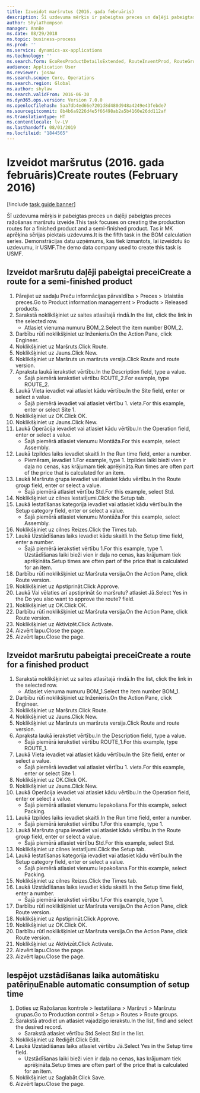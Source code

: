 ```yaml
---
title: Izveidot maršrutus (2016. gada februāris)
description: Šī uzdevuma mērķis ir pabeigtas preces un daļēji pabeigtas preces ražošanas maršrutu izveide.
author: ShylaThompson
manager: AnnBe
ms.date: 08/29/2018
ms.topic: business-process
ms.prod: ''
ms.service: dynamics-ax-applications
ms.technology: ''
ms.search.form: EcoResProductDetailsExtended, RouteInventProd, RouteGroup
audience: Application User
ms.reviewer: josaw
ms.search.scope: Core, Operations
ms.search.region: Global
ms.author: shylaw
ms.search.validFrom: 2016-06-30
ms.dyn365.ops.version: Version 7.0.0
ms.openlocfilehash: 5aa7db4ed66e7201d8d480d948a4249e43febde7
ms.sourcegitcommit: 8b4b6a9226d4e5f66498ab2a5b4160e26dd112af
ms.translationtype: HT
ms.contentlocale: lv-LV
ms.lasthandoff: 08/01/2019
ms.locfileid: "1844565"
---
```

# <a name="create-routes-february-2016"></a><span data-ttu-id="07ea2-103">Izveidot maršrutus (2016. gada februāris)</span><span class="sxs-lookup"><span data-stu-id="07ea2-103">Create routes (February 2016)</span></span>

[!include [task guide banner](../../includes/task-guide-banner.md)]

<span data-ttu-id="07ea2-104">Šī uzdevuma mērķis ir pabeigtas preces un daļēji pabeigtas preces ražošanas maršrutu izveide.</span><span class="sxs-lookup"><span data-stu-id="07ea2-104">This task focuses on creating the production routes for a finished product and a semi-finished product.</span></span> <span data-ttu-id="07ea2-105">Tas ir MK aprēķina sērijas piektais uzdevums.</span><span class="sxs-lookup"><span data-stu-id="07ea2-105">It is the fifth task in the BOM calculation series.</span></span> <span data-ttu-id="07ea2-106">Demonstrācijas datu uzņēmums, kas tiek izmantots, lai izveidotu šo uzdevumu, ir USMF.</span><span class="sxs-lookup"><span data-stu-id="07ea2-106">The demo data company used to create this task is USMF.</span></span>


## <a name="create-a-route-for-a-semi-finished-product"></a><span data-ttu-id="07ea2-107">Izveidot maršrutu daļēji pabeigtai precei</span><span class="sxs-lookup"><span data-stu-id="07ea2-107">Create a route for a semi-finished product</span></span>
1. <span data-ttu-id="07ea2-108">Pārejiet uz sadaļu Preču informācijas pārvaldība > Preces > Izlaistās preces.</span><span class="sxs-lookup"><span data-stu-id="07ea2-108">Go to Product information management > Products > Released products.</span></span>
2. <span data-ttu-id="07ea2-109">Sarakstā noklikšķiniet uz saites atlasītajā rindā.</span><span class="sxs-lookup"><span data-stu-id="07ea2-109">In the list, click the link in the selected row.</span></span>
    * <span data-ttu-id="07ea2-110">Atlasiet vienuma numuru BOM_2.</span><span class="sxs-lookup"><span data-stu-id="07ea2-110">Select the item number BOM_2.</span></span>  
3. <span data-ttu-id="07ea2-111">Darbību rūtī noklikšķiniet uz Inženieris.</span><span class="sxs-lookup"><span data-stu-id="07ea2-111">On the Action Pane, click Engineer.</span></span>
4. <span data-ttu-id="07ea2-112">Noklikšķiniet uz Maršruts.</span><span class="sxs-lookup"><span data-stu-id="07ea2-112">Click Route.</span></span>
5. <span data-ttu-id="07ea2-113">Noklikšķiniet uz Jauns.</span><span class="sxs-lookup"><span data-stu-id="07ea2-113">Click New.</span></span>
6. <span data-ttu-id="07ea2-114">Noklikšķiniet uz Maršruts un maršruta versija.</span><span class="sxs-lookup"><span data-stu-id="07ea2-114">Click Route and route version.</span></span>
7. <span data-ttu-id="07ea2-115">Apraksta laukā ierakstiet vērtību.</span><span class="sxs-lookup"><span data-stu-id="07ea2-115">In the Description field, type a value.</span></span>
    * <span data-ttu-id="07ea2-116">Šajā piemērā ierakstiet vērtību ROUTE_2.</span><span class="sxs-lookup"><span data-stu-id="07ea2-116">For example, type ROUTE_2.</span></span>  
8. <span data-ttu-id="07ea2-117">Laukā Vieta ievadiet vai atlasiet kādu vērtību.</span><span class="sxs-lookup"><span data-stu-id="07ea2-117">In the Site field, enter or select a value.</span></span>
    * <span data-ttu-id="07ea2-118">Šajā piemērā ievadiet vai atlasiet vērtību 1. vieta.</span><span class="sxs-lookup"><span data-stu-id="07ea2-118">For this example, enter or select Site 1.</span></span>  
9. <span data-ttu-id="07ea2-119">Noklikšķiniet uz OK.</span><span class="sxs-lookup"><span data-stu-id="07ea2-119">Click OK.</span></span>
10. <span data-ttu-id="07ea2-120">Noklikšķiniet uz Jauns.</span><span class="sxs-lookup"><span data-stu-id="07ea2-120">Click New.</span></span>
11. <span data-ttu-id="07ea2-121">Laukā Operācija ievadiet vai atlasiet kādu vērtību.</span><span class="sxs-lookup"><span data-stu-id="07ea2-121">In the Operation field, enter or select a value.</span></span>
    * <span data-ttu-id="07ea2-122">Šajā piemērā atlasiet vienumu Montāža.</span><span class="sxs-lookup"><span data-stu-id="07ea2-122">For this example, select Assembly.</span></span>  
12. <span data-ttu-id="07ea2-123">Laukā Izpildes laiks ievadiet skaitli.</span><span class="sxs-lookup"><span data-stu-id="07ea2-123">In the Run time field, enter a number.</span></span>
    * <span data-ttu-id="07ea2-124">Piemēram, ievadiet 1.</span><span class="sxs-lookup"><span data-stu-id="07ea2-124">For example, type 1.</span></span> <span data-ttu-id="07ea2-125">Izpildes laiki bieži vien ir daļa no cenas, kas krājumam tiek aprēķināta.</span><span class="sxs-lookup"><span data-stu-id="07ea2-125">Run times are often part of the price that is calculated for an item.</span></span>  
13. <span data-ttu-id="07ea2-126">Laukā Maršruta grupa ievadiet vai atlasiet kādu vērtību.</span><span class="sxs-lookup"><span data-stu-id="07ea2-126">In the Route group field, enter or select a value.</span></span>
    * <span data-ttu-id="07ea2-127">Šajā piemērā atlasiet vērtību Std.</span><span class="sxs-lookup"><span data-stu-id="07ea2-127">For this example, select Std.</span></span>  
14. <span data-ttu-id="07ea2-128">Noklikšķiniet uz cilnes Iestatījumi.</span><span class="sxs-lookup"><span data-stu-id="07ea2-128">Click the Setup tab.</span></span>
15. <span data-ttu-id="07ea2-129">Laukā Iestatīšanas kategorija ievadiet vai atlasiet kādu vērtību.</span><span class="sxs-lookup"><span data-stu-id="07ea2-129">In the Setup category field, enter or select a value.</span></span>
    * <span data-ttu-id="07ea2-130">Šajā piemērā atlasiet vienumu Montāža.</span><span class="sxs-lookup"><span data-stu-id="07ea2-130">For this example, select Assembly.</span></span>  
16. <span data-ttu-id="07ea2-131">Noklikšķiniet uz cilnes Reizes.</span><span class="sxs-lookup"><span data-stu-id="07ea2-131">Click the Times tab.</span></span>
17. <span data-ttu-id="07ea2-132">Laukā Uzstādīšanas laiks ievadiet kādu skaitli.</span><span class="sxs-lookup"><span data-stu-id="07ea2-132">In the Setup time field, enter a number.</span></span>
    * <span data-ttu-id="07ea2-133">Šajā piemērā ierakstiet vērtību 1.</span><span class="sxs-lookup"><span data-stu-id="07ea2-133">For this example, type 1.</span></span> <span data-ttu-id="07ea2-134">Uzstādīšanas laiki bieži vien ir daļa no cenas, kas krājumam tiek aprēķināta.</span><span class="sxs-lookup"><span data-stu-id="07ea2-134">Setup times are often part of the price that is calculated for an item.</span></span>  
18. <span data-ttu-id="07ea2-135">Darbību rūtī noklikšķiniet uz Maršruta versija.</span><span class="sxs-lookup"><span data-stu-id="07ea2-135">On the Action Pane, click Route version.</span></span>
19. <span data-ttu-id="07ea2-136">Noklikšķiniet uz Apstiprināt.</span><span class="sxs-lookup"><span data-stu-id="07ea2-136">Click Approve.</span></span>
20. <span data-ttu-id="07ea2-137">Laukā Vai vēlaties arī apstiprināt šo maršrutu? atlasiet Jā.</span><span class="sxs-lookup"><span data-stu-id="07ea2-137">Select Yes in the Do you also want to approve the route? field.</span></span>
21. <span data-ttu-id="07ea2-138">Noklikšķiniet uz OK.</span><span class="sxs-lookup"><span data-stu-id="07ea2-138">Click OK.</span></span>
22. <span data-ttu-id="07ea2-139">Darbību rūtī noklikšķiniet uz Maršruta versija.</span><span class="sxs-lookup"><span data-stu-id="07ea2-139">On the Action Pane, click Route version.</span></span>
23. <span data-ttu-id="07ea2-140">Noklikšķiniet uz Aktivizēt.</span><span class="sxs-lookup"><span data-stu-id="07ea2-140">Click Activate.</span></span>
24. <span data-ttu-id="07ea2-141">Aizvērt lapu.</span><span class="sxs-lookup"><span data-stu-id="07ea2-141">Close the page.</span></span>
25. <span data-ttu-id="07ea2-142">Aizvērt lapu.</span><span class="sxs-lookup"><span data-stu-id="07ea2-142">Close the page.</span></span>

## <a name="create-a-route-for-a-finished-product"></a><span data-ttu-id="07ea2-143">Izveidot maršrutu pabeigtai precei</span><span class="sxs-lookup"><span data-stu-id="07ea2-143">Create a route for a finished product</span></span>
1. <span data-ttu-id="07ea2-144">Sarakstā noklikšķiniet uz saites atlasītajā rindā.</span><span class="sxs-lookup"><span data-stu-id="07ea2-144">In the list, click the link in the selected row.</span></span>
    * <span data-ttu-id="07ea2-145">Atlasiet vienuma numuru BOM_1.</span><span class="sxs-lookup"><span data-stu-id="07ea2-145">Select the item number BOM_1.</span></span>  
2. <span data-ttu-id="07ea2-146">Darbību rūtī noklikšķiniet uz Inženieris.</span><span class="sxs-lookup"><span data-stu-id="07ea2-146">On the Action Pane, click Engineer.</span></span>
3. <span data-ttu-id="07ea2-147">Noklikšķiniet uz Maršruts.</span><span class="sxs-lookup"><span data-stu-id="07ea2-147">Click Route.</span></span>
4. <span data-ttu-id="07ea2-148">Noklikšķiniet uz Jauns.</span><span class="sxs-lookup"><span data-stu-id="07ea2-148">Click New.</span></span>
5. <span data-ttu-id="07ea2-149">Noklikšķiniet uz Maršruts un maršruta versija.</span><span class="sxs-lookup"><span data-stu-id="07ea2-149">Click Route and route version.</span></span>
6. <span data-ttu-id="07ea2-150">Apraksta laukā ierakstiet vērtību.</span><span class="sxs-lookup"><span data-stu-id="07ea2-150">In the Description field, type a value.</span></span>
    * <span data-ttu-id="07ea2-151">Šajā piemērā ierakstiet vērtību ROUTE_1.</span><span class="sxs-lookup"><span data-stu-id="07ea2-151">For this example, type ROUTE_1.</span></span>  
7. <span data-ttu-id="07ea2-152">Laukā Vieta ievadiet vai atlasiet kādu vērtību.</span><span class="sxs-lookup"><span data-stu-id="07ea2-152">In the Site field, enter or select a value.</span></span>
    * <span data-ttu-id="07ea2-153">Šajā piemērā ievadiet vai atlasiet vērtību 1. vieta.</span><span class="sxs-lookup"><span data-stu-id="07ea2-153">For this example, enter or select Site 1.</span></span>  
8. <span data-ttu-id="07ea2-154">Noklikšķiniet uz OK.</span><span class="sxs-lookup"><span data-stu-id="07ea2-154">Click OK.</span></span>
9. <span data-ttu-id="07ea2-155">Noklikšķiniet uz Jauns.</span><span class="sxs-lookup"><span data-stu-id="07ea2-155">Click New.</span></span>
10. <span data-ttu-id="07ea2-156">Laukā Operācija ievadiet vai atlasiet kādu vērtību.</span><span class="sxs-lookup"><span data-stu-id="07ea2-156">In the Operation field, enter or select a value.</span></span>
    * <span data-ttu-id="07ea2-157">Šajā piemērā atlasiet vienumu Iepakošana.</span><span class="sxs-lookup"><span data-stu-id="07ea2-157">For this example, select Packing.</span></span>  
11. <span data-ttu-id="07ea2-158">Laukā Izpildes laiks ievadiet skaitli.</span><span class="sxs-lookup"><span data-stu-id="07ea2-158">In the Run time field, enter a number.</span></span>
    * <span data-ttu-id="07ea2-159">Šajā piemērā ierakstiet vērtību 1.</span><span class="sxs-lookup"><span data-stu-id="07ea2-159">For this example, type 1.</span></span>  
12. <span data-ttu-id="07ea2-160">Laukā Maršruta grupa ievadiet vai atlasiet kādu vērtību.</span><span class="sxs-lookup"><span data-stu-id="07ea2-160">In the Route group field, enter or select a value.</span></span>
    * <span data-ttu-id="07ea2-161">Šajā piemērā atlasiet vērtību Std.</span><span class="sxs-lookup"><span data-stu-id="07ea2-161">For this example, select Std.</span></span>  
13. <span data-ttu-id="07ea2-162">Noklikšķiniet uz cilnes Iestatījumi.</span><span class="sxs-lookup"><span data-stu-id="07ea2-162">Click the Setup tab.</span></span>
14. <span data-ttu-id="07ea2-163">Laukā Iestatīšanas kategorija ievadiet vai atlasiet kādu vērtību.</span><span class="sxs-lookup"><span data-stu-id="07ea2-163">In the Setup category field, enter or select a value.</span></span>
    * <span data-ttu-id="07ea2-164">Šajā piemērā atlasiet vienumu Iepakošana.</span><span class="sxs-lookup"><span data-stu-id="07ea2-164">For this example, select Packing.</span></span>  
15. <span data-ttu-id="07ea2-165">Noklikšķiniet uz cilnes Reizes.</span><span class="sxs-lookup"><span data-stu-id="07ea2-165">Click the Times tab.</span></span>
16. <span data-ttu-id="07ea2-166">Laukā Uzstādīšanas laiks ievadiet kādu skaitli.</span><span class="sxs-lookup"><span data-stu-id="07ea2-166">In the Setup time field, enter a number.</span></span>
    * <span data-ttu-id="07ea2-167">Šajā piemērā ierakstiet vērtību 1.</span><span class="sxs-lookup"><span data-stu-id="07ea2-167">For this example, type 1.</span></span>  
17. <span data-ttu-id="07ea2-168">Darbību rūtī noklikšķiniet uz Maršruta versija.</span><span class="sxs-lookup"><span data-stu-id="07ea2-168">On the Action Pane, click Route version.</span></span>
18. <span data-ttu-id="07ea2-169">Noklikšķiniet uz Apstiprināt.</span><span class="sxs-lookup"><span data-stu-id="07ea2-169">Click Approve.</span></span>
19. <span data-ttu-id="07ea2-170">Noklikšķiniet uz OK.</span><span class="sxs-lookup"><span data-stu-id="07ea2-170">Click OK.</span></span>
20. <span data-ttu-id="07ea2-171">Darbību rūtī noklikšķiniet uz Maršruta versija.</span><span class="sxs-lookup"><span data-stu-id="07ea2-171">On the Action Pane, click Route version.</span></span>
21. <span data-ttu-id="07ea2-172">Noklikšķiniet uz Aktivizēt.</span><span class="sxs-lookup"><span data-stu-id="07ea2-172">Click Activate.</span></span>
22. <span data-ttu-id="07ea2-173">Aizvērt lapu.</span><span class="sxs-lookup"><span data-stu-id="07ea2-173">Close the page.</span></span>
23. <span data-ttu-id="07ea2-174">Aizvērt lapu.</span><span class="sxs-lookup"><span data-stu-id="07ea2-174">Close the page.</span></span>

## <a name="enable-automatic-consumption-of-setup-time"></a><span data-ttu-id="07ea2-175">Iespējot uzstādīšanas laika automātisku patēriņu</span><span class="sxs-lookup"><span data-stu-id="07ea2-175">Enable automatic consumption of setup time</span></span>
1. <span data-ttu-id="07ea2-176">Doties uz Ražošanas kontrole > Iestatīšana > Maršruti > Maršrutu grupas.</span><span class="sxs-lookup"><span data-stu-id="07ea2-176">Go to Production control > Setup > Routes > Route groups.</span></span>
2. <span data-ttu-id="07ea2-177">Sarakstā atrodiet un atlasiet vajadzīgo ierakstu.</span><span class="sxs-lookup"><span data-stu-id="07ea2-177">In the list, find and select the desired record.</span></span>
    * <span data-ttu-id="07ea2-178">Sarakstā atlasiet vērtību Std.</span><span class="sxs-lookup"><span data-stu-id="07ea2-178">Select Std in the list.</span></span>  
3. <span data-ttu-id="07ea2-179">Noklikšķiniet uz Rediģēt.</span><span class="sxs-lookup"><span data-stu-id="07ea2-179">Click Edit.</span></span>
4. <span data-ttu-id="07ea2-180">Laukā Uzstādīšanas laiks atlasiet vērtību Jā.</span><span class="sxs-lookup"><span data-stu-id="07ea2-180">Select Yes in the Setup time field.</span></span>
    * <span data-ttu-id="07ea2-181">Uzstādīšanas laiki bieži vien ir daļa no cenas, kas krājumam tiek aprēķināta.</span><span class="sxs-lookup"><span data-stu-id="07ea2-181">Setup times are often part of the price that is calculated for an item.</span></span>  
5. <span data-ttu-id="07ea2-182">Noklikšķiniet uz Saglabāt.</span><span class="sxs-lookup"><span data-stu-id="07ea2-182">Click Save.</span></span>
6. <span data-ttu-id="07ea2-183">Aizvērt lapu.</span><span class="sxs-lookup"><span data-stu-id="07ea2-183">Close the page.</span></span>

